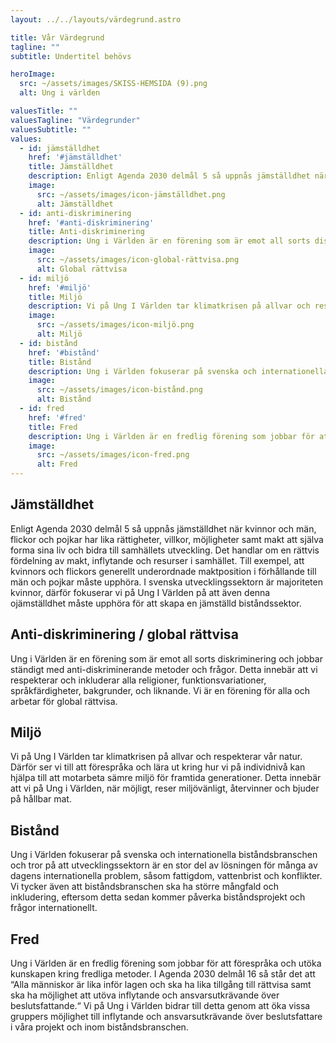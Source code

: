 ```yaml
---
layout: ../../layouts/värdegrund.astro

title: Vår Värdegrund
tagline: ""
subtitle: Undertitel behövs

heroImage:
  src: ~/assets/images/SKISS-HEMSIDA (9).png
  alt: Ung i världen

valuesTitle: ""
valuesTagline: "Värdegrunder"
valuesSubtitle: ""
values:
  - id: jämställdhet
    href: '#jämställdhet'
    title: Jämställdhet
    description: Enligt Agenda 2030 delmål 5 så uppnås jämställdhet när kvinnor och män, flickor och pojkar har lika rättigheter, villkor, möjligheter samt makt att själva forma sina liv och bidra till samhällets utveckling. Det handlar om en rättvis fördelning av makt, inflytande och resurser i samhället. Till exempel, att kvinnors och flickors generellt underordnade maktposition i förhållande till män och pojkar måste upphöra. I svenska utvecklingssektorn är majoriteten kvinnor, därför fokuserar vi på Ung I Världen på att även denna ojämställdhet måste upphöra för att skapa en jämställd biståndssektor.
    image:
      src: ~/assets/images/icon-jämställdhet.png
      alt: Jämställdhet
  - id: anti-diskriminering
    href: '#anti-diskriminering'
    title: Anti-diskriminering
    description: Ung i Världen är en förening som är emot all sorts diskriminering och jobbar ständigt med anti-diskriminerande metoder och frågor. Detta innebär att vi respekterar och inkluderar alla religioner, funktionsvariationer, språkfärdigheter, bakgrunder, och liknande. Vi är en förening för alla och arbetar för global rättvisa.
    image:
      src: ~/assets/images/icon-global-rättvisa.png
      alt: Global rättvisa
  - id: miljö
    href: '#miljö'
    title: Miljö
    description: Vi på Ung I Världen tar klimatkrisen på allvar och respekterar vår natur. Därför ser vi till att förespråka och lära ut kring hur vi på individnivå kan hjälpa till att motarbeta sämre miljö för framtida generationer. Detta innebär att vi på Ung i Världen, när möjligt, reser miljövänligt, återvinner och bjuder på hållbar mat.
    image:
      src: ~/assets/images/icon-miljö.png
      alt: Miljö
  - id: bistånd
    href: '#bistånd'
    title: Bistånd
    description: Ung i Världen fokuserar på svenska och internationella biståndsbranschen och tror på att utvecklingssektorn är en stor del av lösningen för många av dagens internationella problem, såsom fattigdom, vattenbrist och konflikter. Vi tycker även att biståndsbranschen ska ha större mångfald och inkludering, eftersom detta sedan kommer påverka biståndsprojekt och frågor internationellt
    image:
      src: ~/assets/images/icon-bistånd.png
      alt: Bistånd
  - id: fred
    href: '#fred'
    title: Fred
    description: Ung i Världen är en fredlig förening som jobbar för att förespråka och utöka kunskapen kring fredliga metoder. I Agenda 2030 delmål 16 så står det att “Alla människor är lika inför lagen och ska ha lika tillgång till rättvisa samt ska ha möjlighet att utöva inflytande och ansvarsutkrävande över beslutsfattande.“ Vi på Ung i Världen bidrar till detta genom att öka vissa gruppers möjlighet till inflytande och ansvarsutkrävande över beslutsfattare i våra projekt och inom biståndsbranschen.
    image:
      src: ~/assets/images/icon-fred.png
      alt: Fred
---
```


  ## Jämställdhet

  Enligt Agenda 2030 delmål 5 så uppnås jämställdhet när kvinnor och män, flickor och pojkar har lika rättigheter, villkor, möjligheter samt makt att själva forma sina liv och bidra till samhällets utveckling. Det handlar om en rättvis fördelning av makt, inflytande och resurser i samhället. Till exempel, att kvinnors och flickors generellt underordnade maktposition i förhållande till män och pojkar måste upphöra. I svenska utvecklingssektorn är majoriteten kvinnor, därför fokuserar vi på Ung I Världen på att även denna ojämställdhet måste upphöra för att skapa en jämställd biståndssektor.

  ## Anti-diskriminering / global rättvisa

  Ung i Världen är en förening som är emot all sorts diskriminering och jobbar ständigt med anti-diskriminerande metoder och frågor. Detta innebär att vi respekterar och inkluderar alla religioner, funktionsvariationer, språkfärdigheter, bakgrunder, och liknande. Vi är en förening för alla och arbetar för global rättvisa.

  ## Miljö

  Vi på Ung I Världen tar klimatkrisen på allvar och respekterar vår natur. Därför ser vi till att förespråka och lära ut kring hur vi på individnivå kan hjälpa till att motarbeta sämre miljö för framtida generationer. Detta innebär att vi på Ung i Världen, när möjligt, reser miljövänligt, återvinner och bjuder på hållbar mat.

  ## Bistånd

  Ung i Världen fokuserar på svenska och internationella biståndsbranschen och tror på att utvecklingssektorn är en stor del av lösningen för många av dagens internationella problem, såsom fattigdom, vattenbrist och konflikter. Vi tycker även att biståndsbranschen ska ha större mångfald och inkludering, eftersom detta sedan kommer påverka biståndsprojekt och frågor internationellt.

  ## Fred

  Ung i Världen är en fredlig förening som jobbar för att förespråka och utöka kunskapen kring fredliga metoder. I Agenda 2030 delmål 16 så står det att “Alla människor är lika inför lagen och ska ha lika tillgång till rättvisa samt ska ha möjlighet att utöva inflytande och ansvarsutkrävande över beslutsfattande.“ Vi på Ung i Världen bidrar till detta genom att öka vissa gruppers möjlighet till inflytande och ansvarsutkrävande över beslutsfattare i våra projekt och inom biståndsbranschen.